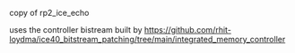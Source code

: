 copy of rp2_ice_echo

uses the controller bistream built by https://github.com/rhit-loydma/ice40_bitstream_patching/tree/main/integrated_memory_controller